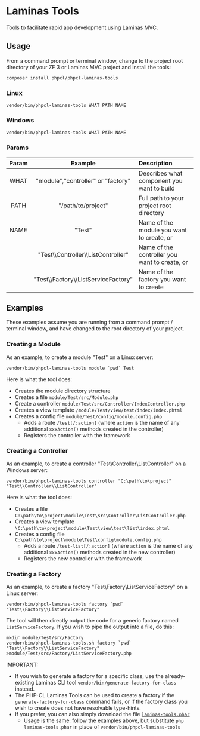 # Laminas Tools
Tools to facilitate rapid app development using Laminas MVC.

## Usage
From a command prompt or terminal window, change to the project root directory of your ZF 3 or Laminas MVC project and install the tools:
```
composer install phpcl/phpcl-laminas-tools
```

### Linux
```
vendor/bin/phpcl-laminas-tools WHAT PATH NAME
```

### Windows
```
vendor/bin/phpcl-laminas-tools WHAT PATH NAME
```

### Params
| Param | Example | Description |
| :---: | :-----: | :---------- |
| WHAT  | "module","controller" or "factory" | Describes what component you want to build |
| PATH  | "/path/to/project" | Full path to your project root directory |
| NAME  | "Test"  | Name of the module you want to create, or |
|       | "Test\\\Controller\\\ListController" | Name of the controller you want to create, or |
|       | "Test\\\Factory\\\ListServiceFactory" | Name of the factory you want to create |

## Examples
These examples assume you are running from a command prompt / terminal window, and have changed to the root directory of your project.

### Creating a Module
As an example, to create a module "Test" on a Linux server:
```
vendor/bin/phpcl-laminas-tools module `pwd` Test
```

Here is what the tool does:
* Creates the module directory structure
* Creates a file `module/Test/src/Module.php`
* Create a controller `module/Test/src/Controller/IndexController.php`
* Creates a view template `/module/Test/view/test/index/index.phtml`
* Creates a config file `module/Test/config/module.config.php`
  * Adds a route `/test[/:action]` (where `action` is the name of any additional `xxxAction()` methods created in the controller)
  * Registers the controller with the framework

### Creating a Controller
As an example, to create a controller "Test\Controller\ListController" on a Windows server:
```
vendor/bin/phpcl-laminas-tools controller "C:\path\to\project" "Test\\Controller\\ListController"
```

Here is what the tool does:
* Creates a file `C:\path\to\project\module\Test\src\Controller\ListController.php`
* Creates a view template `\C:\path\to\project\module\Test\view\test\list\index.phtml`
* Creates a config file `C:\path\to\project\module\Test\config\module.config.php`
  * Adds a route `/test-list[/:action]` (where `action` is the name of any additional `xxxAction()` methods created in the new controller)
  * Registers the new controller with the framework

### Creating a Factory
As an example, to create a factory "Test\Factory\ListServiceFactory" on a Linux server:
```
vendor/bin/phpcl-laminas-tools factory `pwd` "Test\\Factory\\ListServiceFactory"
```

The tool will then directly output the code for a generic factory named `ListServiceFactory`.  If you wish to pipe the output into a file, do this:
```
mkdir module/Test/src/Factory
vendor/bin/phpcl-laminas-tools.sh factory `pwd` "Test\\Factory\\ListServiceFactory" >module/Test/src/Factory/ListServiceFactory.php
```

IMPORTANT:
* If you wish to generate a factory for a specific class, use the already-existing Laminas CLI tool `vendor/bin/generate-factory-for-class` instead.
* The PHP-CL Laminas Tools can be used to create a factory if the `generate-factory-for-class` command fails, or if the factory class you wish to create does not have resolvable type-hints.
* If you prefer, you can also simply download the file [`laminas-tools.phar`](https://github.com/phpcl/laminas_tools/raw/master/laminas-tools.phar)
  * Usage is the same: follow the examples above, but substitute `php laminas-tools.phar` in place of `vendor/bin/phpcl-laminas-tools`
